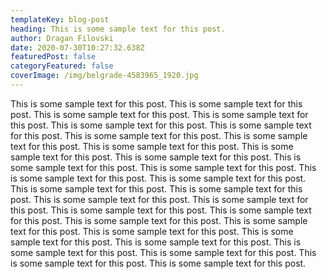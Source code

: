 ```yaml
---
templateKey: blog-post
heading: This is some sample text for this post.
author: Dragan Filovski
date: 2020-07-30T10:27:32.638Z
featuredPost: false
categoryFeatured: false
coverImage: /img/belgrade-4583965_1920.jpg
---
```

This is some sample text for this post. This is some sample text for this post. This is some sample text for this post. This is some sample text for this post. This is some sample text for this post. This is some sample text for this post. This is some sample text for this post. This is some sample text for this post. This is some sample text for this post. This is some sample text for this post. This is some sample text for this post. This is some sample text for this post. This is some sample text for this post. This is some sample text for this post. This is some sample text for this post. This is some sample text for this post. This is some sample text for this post. This is some sample text for this post. This is some sample text for this post. This is some sample text for this post. This is some sample text for this post. This is some sample text for this post. This is some sample text for this post. This is some sample text for this post. This is some sample text for this post. This is some sample text for this post. This is some sample text for this post. This is some sample text for this post. This is some sample text for this post. This is some sample text for this post.